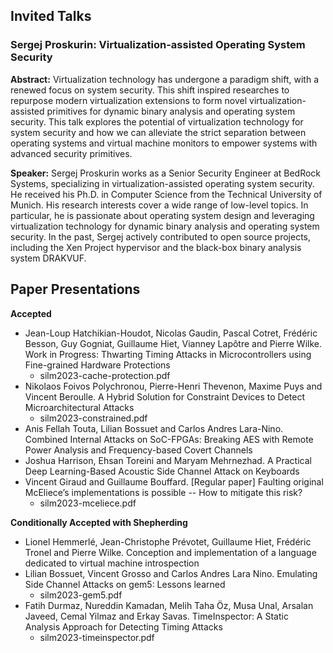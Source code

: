 

## Invited Talks

### Sergej Proskurin: Virtualization-assisted Operating System Security

**Abstract:** Virtualization technology has undergone a paradigm shift,
with a renewed focus on system security. This shift inspired researches to
repurpose modern virtualization extensions to form novel
virtualization-assisted primitives for dynamic binary analysis and
operating system security. This talk explores the potential of
virtualization technology for system security and how we can alleviate the
strict separation between operating systems and virtual machine monitors to
empower systems with advanced security primitives. 

**Speaker:** Sergej Proskurin works as a Senior Security Engineer at
BedRock Systems, specializing in virtualization-assisted operating system
security. He received his Ph.D. in Computer Science from the Technical
University of Munich. His research interests cover a wide range of
low-level topics. In particular, he is passionate about operating system
design and leveraging virtualization technology for dynamic binary analysis
and operating system security. In the past, Sergej actively contributed to
open source projects, including the Xen Project hypervisor and the
black-box binary analysis system DRAKVUF.


## Paper Presentations

**Accepted**

- Jean-Loup Hatchikian-Houdot, Nicolas Gaudin, Pascal Cotret, Frédéric
  Besson, Guy Gogniat, Guillaume Hiet, Vianney Lapôtre and Pierre Wilke.
Work in Progress: Thwarting Timing Attacks in Microcontrollers using
Fine-grained Hardware Protections
    - silm2023-cache-protection.pdf
- Nikolaos Foivos Polychronou, Pierre-Henri Thevenon, Maxime Puys and
  Vincent Beroulle. A Hybrid Solution for Constraint Devices to Detect
Microarchitectural Attacks
    - silm2023-constrained.pdf
- Anis Fellah Touta, Lilian Bossuet and Carlos Andres Lara-Nino. Combined
  Internal Attacks on SoC-FPGAs: Breaking AES with Remote Power Analysis
and Frequency-based Covert Channels
- Joshua Harrison, Ehsan Toreini and Maryam Mehrnezhad. A Practical Deep
  Learning-Based Acoustic Side Channel Attack on Keyboards
- Vincent Giraud and Guillaume Bouffard. [Regular paper] Faulting original
  McEliece’s implementations is possible -- How to mitigate this risk?
    - silm2023-mceliece.pdf

**Conditionally Accepted with Shepherding**

- Lionel Hemmerlé, Jean-Christophe Prévotet, Guillaume Hiet, Frédéric
  Tronel and Pierre Wilke. Conception and implementation of a language
dedicated to virtual machine introspection
- Lilian Bossuet, Vincent Grosso and Carlos Andres Lara Nino. Emulating
  Side Channel Attacks on gem5: Lessons learned
    - silm2023-gem5.pdf
- Fatih Durmaz, Nureddin Kamadan, Melih Taha Öz, Musa Unal, Arsalan Javeed,
  Cemal Yilmaz and Erkay Savas. TimeInspector: A Static Analysis Approach
for Detecting Timing Attacks
    - silm2023-timeinspector.pdf

